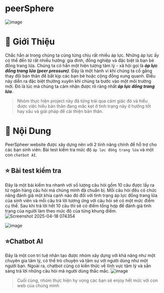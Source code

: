 # peerSphere
![image](https://github.com/user-attachments/assets/fc4bcf31-e988-4ca1-a929-68a99f84c57e)


# 🔖 Giới Thiệu
Chắc hẳn ai trong chúng ta cũng từng chịu rất nhiều áp lực. Những áp lực ấy có thể đến từ rất nhiều hướng: gia đình, đồng nghiệp và đặc biệt là bạn bè đồng trang lứa. Chúng ta có hẳn một hiện tượng tâm lý - xã hội gọi là ***áp lực đồng trang lứa (peer pressure)***. Đây là một hành vi khi chúng ta cố gắng thay đổi bản thân để bắt kịp các bạn bè hoặc cộng đồng xung quanh. Điều này diễn ra đặc biệt thường xuyên khi chúng ta bước vào một môi trường mới. Đó là lúc mà chúng ta cảm nhận được rõ ràng nhất ***áp lực đồng trang lứa***.
> Nhóm thực hiện project này đã từng trải qua cảm giác đó và hiểu được việc hiểu bản thân đang mắc kẹt ở tình trạng này ở hướng tốt hay xấu và giải pháp để cải thiện bản thân.

# 📖 Nội Dung
PeerSpheer website được xây dựng nên với 2 tính năng chính để hỗ trợ cho các bạn sinh viên: Bài test kiểm tra mức độ `áp lực đồng trang lứa` và một con `chatbot AI`.
## ⭐ Bài test kiểm tra
Đây là một bài kiểm tra nhanh với số lượng câu hỏi gồm 10 câu được lấy ra từ ngân hàng câu hỏi mà chúng mình đã chuẩn bị. Mỗi câu hỏi đều có chức năng đánh giá một khía cạnh nào đó đối với tình trạng áp lực đồng trang lứa của sinh viên và mỗi câu trả lời tương ứng với câu hỏi sẽ có một mức điểm cụ thể. Sau khi trả lời hết 10 câu thì sẽ có điểm tổng hợp để đánh giá tình trạng của người làm theo mức độ của từng khung điểm.
![Screenshot 2025-04-18 074354](https://github.com/user-attachments/assets/8930b6d8-68ea-495d-8f00-240ee97ca45a)

![image](https://github.com/user-attachments/assets/82f00831-99e4-4caa-a9f6-281105dcb82e)

## ⭐Chatbot AI 
Đây là một con trí tuệ nhân tạo được nhóm xây dựng với khả năng như một chuyên gia tâm lý, có thể trò chuyện và tâm sự với người dùng như một người bạn. Ngoài ra, chatbot cũng có kiến thức về lĩnh vực tâm lý và sẵn sàng trả lời những câu hỏi mà người dùng thắc mắc.
![image](https://github.com/user-attachments/assets/101a2cc6-bfe4-420f-8a69-aacae87867f9)

> Cuối cùng, nhóm thực hiện hy vọng các bạn sẽ enjoy hết mức với con web của chúng mình 

